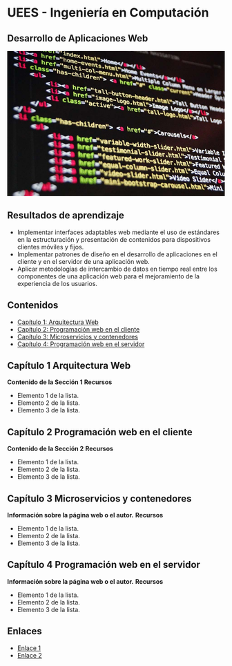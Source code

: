 # UEES - Ingeniería en Computación
## Desarrollo de Aplicaciones Web
![](code-1076536_960_720.jpg)
## Resultados de aprendizaje

* Implementar interfaces adaptables web mediante el uso de estándares en la estructuración y presentación de contenidos para dispositivos clientes móviles y fijos.
* Implementar patrones de diseño en el desarrollo de aplicaciones en el cliente y en el servidor de una aplicación web.
* Aplicar metodologías de intercambio de datos en tiempo real entre los componentes de una aplicación web para el mejoramiento de la experiencia de los usuarios.

## Contenidos

* [Capítulo 1: Arquitectura Web](#capítulo-1-arquitectura-web)
* [Capítulo 2: Programación web en el cliente](#capítulo-2-programación-web-en-el-cliente)
* [Capítulo 3: Microservicios y contenedores](#capítulo-3-microservicios-y-contenedores)
* [Capítulo 4: Programación web en el servidor](#capítulo-4-programación-web-en-el-servidor)


## Capítulo 1 Arquitectura Web

**Contenido de la Sección 1**
**Recursos**

* Elemento 1 de la lista.
* Elemento 2 de la lista.
* Elemento 3 de la lista.

## Capítulo 2 Programación web en el cliente

**Contenido de la Sección 2**
**Recursos**

* Elemento 1 de la lista.
* Elemento 2 de la lista.
* Elemento 3 de la lista.

## Capítulo 3 Microservicios y contenedores

**Información sobre la página web o el autor.**
**Recursos**

* Elemento 1 de la lista.
* Elemento 2 de la lista.
* Elemento 3 de la lista.

## Capítulo 4 Programación web en el servidor

**Información sobre la página web o el autor.**
**Recursos**

* Elemento 1 de la lista.
* Elemento 2 de la lista.
* Elemento 3 de la lista.
## Enlaces

* [Enlace 1](https://www.ejemplo.com)
* [Enlace 2](https://www.otroejemplo.com)
